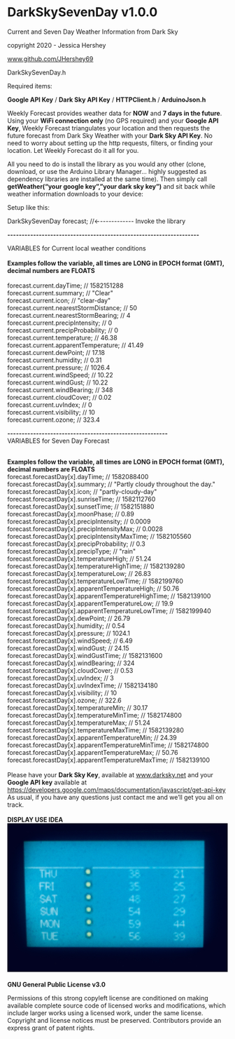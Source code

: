 # DarkSkySevenDay v1.0.0

Current and Seven Day Weather Information from Dark Sky

copyright 2020 - Jessica Hershey

www.github.com/JHershey69


DarkSkySevenDay.h

Required items:

**Google API Key** / 
**Dark Sky API Key** / 
**HTTPClient.h** / 
**ArduinoJson.h**

Weekly Forecast provides weather data for **NOW** and **7 days in the future**. Using your **WiFi connection only** (no GPS required) and your **Google API Key**, Weekly Forecast triangulates your location and then requests the future forecast from Dark Sky Weather with your **Dark Sky API Key**. No need to worry about setting up the http requests, filters, or finding your location. Let Weekly Forecast do it all for you.

All you need to do is install the library as you would any other (clone, download, or use the Arduino Library Manager… highly suggested as dependency libraries are installed at the same time). Then simply call **getWeather(“your google key”,”your dark sky key”)** and sit back while weather information downloads to your device:

Setup like this:

DarkSkySevenDay forecast; //←------------ Invoke the library 


**-------------------------------------------------------------------**

VARIABLES for Current local weather conditions<BR><BR>
**Examples follow the variable, all times are LONG in EPOCH format (GMT), decimal numbers are FLOATS**
<BR><BR>
forecast.current.dayTime; // 1582151288 <BR>
forecast.current.summary; // "Clear"<BR>
forecast.current.icon; // "clear-day"<BR>
forecast.current.nearestStormDistance; // 50<BR>
forecast.current.nearestStormBearing; // 4<BR>
forecast.current.precipIntensity; // 0<BR>
forecast.current.precipProbability; // 0<BR>
forecast.current.temperature; // 46.38<BR>
forecast.current.apparentTemperature; // 41.49<BR>
forecast.current.dewPoint; // 17.18<BR>
forecast.current.humidity; // 0.31<BR>
forecast.current.pressure; // 1026.4<BR>
forecast.current.windSpeed; // 10.22<BR>
forecast.current.windGust; // 10.22<BR>
forecast.current.windBearing; // 348<BR>
forecast.current.cloudCover; // 0.02<BR>
forecast.current.uvIndex; // 0<BR>
forecast.current.visibility; // 10<BR>
forecast.current.ozone; // 323.4<BR>

**--------------------------------------------------------**
<BR>
VARIABLES for Seven Day Forecast<BR><BR>

**Examples follow the variable, all times are LONG in EPOCH format (GMT), decimal numbers are FLOATS**<BR>
forecast.forecastDay[x].dayTime; // 1582088400<BR>
forecast.forecastDay[x].summary; // "Partly cloudy throughout the day."<BR>
forecast.forecastDay[x].icon; // "partly-cloudy-day"<BR>
forecast.forecastDay[x].sunriseTime; // 1582112760<BR>
forecast.forecastDay[x].sunsetTime; // 1582151880<BR>
forecast.forecastDay[x].moonPhase; // 0.89<BR>
forecast.forecastDay[x].precipIntensity; // 0.0009<BR>
forecast.forecastDay[x].precipIntensityMax; // 0.0028<BR>
forecast.forecastDay[x].precipIntensityMaxTime; // 1582105560<BR>
forecast.forecastDay[x].precipProbability; // 0.3<BR>
forecast.forecastDay[x].precipType; // "rain"<BR>
forecast.forecastDay[x].temperatureHigh; // 51.24<BR>
forecast.forecastDay[x].temperatureHighTime; // 1582139280<BR>
forecast.forecastDay[x].temperatureLow; // 26.83<BR>
forecast.forecastDay[x].temperatureLowTime; // 1582199760<BR>
forecast.forecastDay[x].apparentTemperatureHigh; // 50.76<BR>
forecast.forecastDay[x].apparentTemperatureHighTime; // 1582139100<BR>
forecast.forecastDay[x].apparentTemperatureLow; // 19.9<BR>
forecast.forecastDay[x].apparentTemperatureLowTime; // 1582199940<BR>
forecast.forecastDay[x].dewPoint; // 26.79<BR>
forecast.forecastDay[x].humidity; // 0.54<BR>
forecast.forecastDay[x].pressure; // 1024.1<BR>
forecast.forecastDay[x].windSpeed; // 6.49<BR>
forecast.forecastDay[x].windGust; // 24.15<BR>
forecast.forecastDay[x].windGustTime; // 1582131600<BR>
forecast.forecastDay[x].windBearing; // 324<BR>
forecast.forecastDay[x].cloudCover; // 0.53<BR>
forecast.forecastDay[x].uvIndex; // 3<BR>
forecast.forecastDay[x].uvIndexTime; // 1582134180<BR>
forecast.forecastDay[x].visibility; // 10<BR>
forecast.forecastDay[x].ozone; // 322.6<BR>
forecast.forecastDay[x].temperatureMin; // 30.17<BR>
forecast.forecastDay[x].temperatureMinTime; // 1582174800<BR>
forecast.forecastDay[x].temperatureMax; // 51.24<BR>
forecast.forecastDay[x].temperatureMaxTime; // 1582139280<BR>
forecast.forecastDay[x].apparentTemperatureMin; // 24.39<BR>
forecast.forecastDay[x].apparentTemperatureMinTime; // 1582174800<BR>
forecast.forecastDay[x].apparentTemperatureMax; // 50.76<BR>
forecast.forecastDay[x].apparentTemperatureMaxTime; // 1582139100<BR>
<BR>
Please have your **Dark Sky Key**, available at www.darksky.net and your **Google API key** available at https://developers.google.com/maps/documentation/javascript/get-api-key
<BR>
As usual, if you have any questions just contact me and we’ll get you all on track.
<BR><BR>
**DISPLAY USE IDEA**
<BR>
<img src = "images/IMG_3928.jpg">
<BR><BR>
**GNU General Public License v3.0**

Permissions of this strong copyleft license are conditioned on making available complete source code of licensed works and modifications, which include larger works using a licensed work, under the same license. Copyright and license notices must be preserved. Contributors provide an express grant of patent rights.
